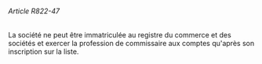 ###### Article R822-47

La société ne peut être immatriculée au registre du commerce et des sociétés et exercer la profession de commissaire aux comptes qu'après son inscription sur la liste.

